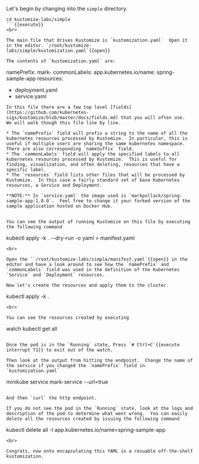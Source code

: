 Let's begin by changing into the `simple` directory.


```
cd kustomize-labs/simple
```{{execute}}
<br>

The main file that drives Kustomize is `kustomization.yaml`  Open it in the editor. `/root/kustomize-labs/simple/kustomization.yaml`{{open}}

The contents of `kustomization.yaml` are:

```
namePrefix: mark-
commonLabels:
  app.kubernetes.io/name: spring-sample-app
resources:
  - deployment.yaml
  - service.yaml
```
In this file there are a few top level [fields](https://github.com/kubernetes-sigs/kustomize/blob/master/docs/fields.md) that you will often use. 
We will walk though this file line by line.

* The `namePrefix` field will prefix a string to the name of all the kubernetes resources processed by Kustomize.  In particular, this is useful if multiple users are sharing the same kubernetes namespace.  There are also corresponding `nameSuffix` field.  
* The `commonLabels` field will apply the specified labels to all kubernetes resources processed by Kustomize.  This is useful for finding, visualization, and often deleting, resources that have a specific label.
* The `resources` field lists other files that will be processed by Kustomize.  In this case a fairly standard set of base Kubernetes resources, a Service and Deployment.

**NOTE:** In `service.yaml` the image used is `markpollack/spring-sample-app:1.0.0`.  Feel free to change it your forked version of the sample application hosted on Docker Hub.


You can see the output of running Kustomize on this file by executing the following command

```
kubectl apply -k . --dry-run -o yaml > manifest.yaml
```{{execute}}
<br>

Open the ``/root/kustomize-labs/simple/manifest.yaml`{{open}} in the editor and have a look around to see how the `namePrefix` and `commonLabels` field was used in the definition of the Kubernetes `Service` and `Deployment` resources. 

Now let's create the resources and apply them to the cluster.

```
kubectl apply -k .
```{{execute}}
<br>

You can see the resources created by executing

```
watch kubectl get all
```{{execute}}

Once the pod is in the `Running` state, Press `# Ctrl+C`{{execute interrupt T1}} to exit out of the watch.

Then look at the output from hitting the endpoint.  Change the name of the service if you changed the `namePrefix` field in `kustomization.yaml`

```
minikube service mark-service --url=true
```{{execute}}

And then `curl` the http endpoint.

If you do not see the pod in the `Running` state, look at the logs and description of the pod to determine what went wrong.  You can easily delete all the resources created by issuing the following command

```
kubectl delete all -l app.kubernetes.io/name=spring-sample-app
```{{execute}}
<br>

Congrats, now onto encapsulating this YAML in a resuable off-the-shelf kustomization.




